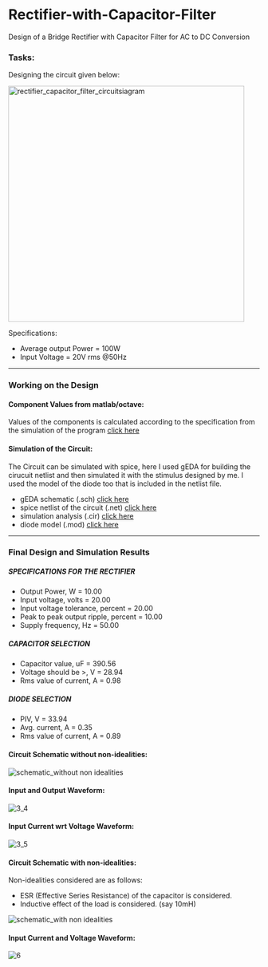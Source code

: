 # Rectifier-with-Capacitor-Filter
Design of a Bridge Rectifier with Capacitor Filter for AC to DC Conversion

### Tasks:
Designing the circuit given below:

<img width="473" alt="rectifier_capacitor_filter_circuitsiagram" src="https://user-images.githubusercontent.com/47363228/167240367-8174c626-a2e4-4a4d-b3e7-d776300221ed.png">

Specifications:
- Average output Power = 100W
- Input Voltage = 20V rms @50Hz

--------------------------
### Working on the Design

#### Component Values from matlab/octave:
Values of the components is calculated according to the specification from the simulation of the program [click here](Rectifier_Capacitor_Filter.m)

#### Simulation of the Circuit:
The Circuit can be simulated with spice, here I used gEDA for building the cirucuit netlist and then simulated it with the stimulus designed by me. I used the model of the diode too that is included in the netlist file.

- gEDA schematic (.sch) [click here](rectifier_capacitor_filter.sch)
- spice netlist of the circuit (.net) [click here](rectifier_capacitor_filter.net)
- simulation analysis (.cir) [click here](rectifier_capacitor_filter.cir)
- diode model (.mod) [click here](1N4007.mod)

---------------------------------------
### Final Design and Simulation Results

##### SPECIFICATIONS FOR THE RECTIFIER 
- Output Power, W     = 10.00
- Input voltage, volts    =   20.00
- Input voltage tolerance, percent    =   20.00
- Peak to peak output ripple, percent   =    10.00
- Supply frequency, Hz  =   50.00
 
##### CAPACITOR SELECTION
- Capacitor value, uF   =  390.56
- Voltage should be >, V  =   28.94
- Rms value of current, A  =    0.98
 
##### DIODE SELECTION 
- PIV, V    = 33.94
- Avg. current, A    =  0.35
- Rms value of current, A    =  0.89


#### Circuit Schematic without non-idealities:
![schematic_without non idealities](https://user-images.githubusercontent.com/47363228/167241120-6b4e75b2-e5c6-42bc-9eba-5d203c129de8.png)

#### Input and Output Waveform:
![3_4](https://user-images.githubusercontent.com/47363228/167241343-116e2a45-b62d-4cec-b010-bcddfb410373.jpg)

#### Input Current wrt Voltage Waveform:
![3_5](https://user-images.githubusercontent.com/47363228/167241374-3eeb08b2-0166-4b38-8120-31c06be350c1.jpg)

#### Circuit Schematic with non-idealities:
Non-idealities considered are as follows:
- ESR (Effective Series Resistance) of the capacitor is considered.
- Inductive effect of the load is considered. (say 10mH)

![schematic_with non idealities](https://user-images.githubusercontent.com/47363228/167241472-6b1caae2-e5de-4d13-900a-0b558d0345de.png)

#### Input Current and Voltage Waveform:
![6](https://user-images.githubusercontent.com/47363228/167241503-15ec10b6-03a1-4f70-ba91-77409698a8b2.jpg)

